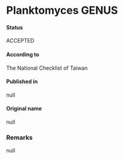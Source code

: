 # Planktomyces GENUS

#### Status
ACCEPTED

#### According to
The National Checklist of Taiwan

#### Published in
null

#### Original name
null

### Remarks
null